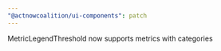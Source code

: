 ```yaml
---
"@actnowcoalition/ui-components": patch
---
```


MetricLegendThreshold now supports metrics with categories
